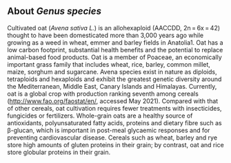 About *Genus species*
---------------------

Cultivated oat (*Avena sativa L.*) is an allohexaploid (AACCDD, 2n = 6x = 42) thought to have been domesticated more than 3,000 years ago while growing as a weed in wheat, emmer and barley fields in Anatolia1.
Oat has a low carbon footprint, substantial health benefits and the potential to replace animal-based food products. Oat is a member of Poaceae, an economically important grass family that includes wheat, rice, barley, common millet, maize, sorghum and sugarcane. Avena species exist in nature as diploids, tetraploids and hexaploids and exhibit the greatest genetic diversity around the Mediterranean, Middle East, Canary Islands and Himalayas. Currently, oat is a global crop with production ranking seventh among cereals (http://www.fao.org/faostat/en/, accessed May 2021). Compared with that of other cereals, oat cultivation requires fewer treatments with insecticides, fungicides or fertilizers. Whole-grain oats are a healthy source of antioxidants, polyunsaturated fatty acids, proteins and dietary fibre such as β-glucan, which is important in post-meal glycaemic responses and for preventing cardiovascular disease. Cereals such as wheat, barley and rye store high amounts of gluten proteins in their grain; by contrast, oat and rice store globular proteins in their grain.

